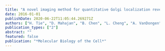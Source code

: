 ```yaml
---
title: "A novel imaging method for quantitative Golgi localization reveals differential intra-Golgi trafficking of secretory cargos"
date: 2016-01-01
publishDate: 2020-06-22T11:05:44.269271Z
authors: ["H. Tie", "D. Mahajan", "B. Chen", "L. Cheng", "A. VanDongen", "L. Lu"]
publication_types: ["2"]
abstract: ""
featured: false
publication: "*Molecular Biology of the Cell*"
---
```


